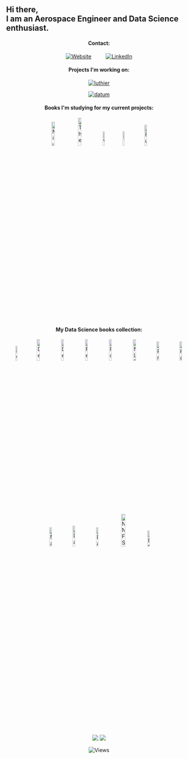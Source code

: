 
<h2>Hi there,<br>I am an Aerospace Engineer and Data Science enthusiast.</h2>
<div style="text-align:center;">
  <p>
  <h4>Contact:</h4>
  <a href="https://franciscojperez.com/"><img alt="Website" src="https://img.shields.io/website?down_color=redd&down_message=in%20construction&label=franciscojperez.com&up_color=blue&up_message=online&url=http%3A%2F%2Ffranciscojperez.com%2F"></a> &nbsp&nbsp&nbsp&nbsp&nbsp&nbsp&nbsp&nbsp
  <a href="https://www.linkedin.com/in/franciscojperez-engineer/"><img alt="LinkedIn" src="https://img.shields.io/badge/LinkedIn-in-blue" ></a>
   
  </p>
  <h4>Projects I'm working on:</h4>
  
  <a href="https://github.com/Xavier4t/luthierproject.com"><img alt="luthier" src="https://img.shields.io/badge/The%20Luthier%20Project-info-blue"></a>
  
  <a href="https://datumaerospace.ai"><img alt="datum" src="https://img.shields.io/website?down_color=red&down_message=coming%20soon&label=Datum%20&up_color=green&up_message=online&url=https%3A%2F%2Fdatumaerospace.ai%2F"></a>
  
  
  <h4>Books I'm studying for my current projects: </h4>
  <p>
     <img alt="Niu" src="https://m.media-amazon.com/images/I/516vU0aYoeL._SX366_BO1,204,203,200_.jpg" width="13%" height="13%">
     <img alt="Theoretical Aeroydynamics" src="https://m.media-amazon.com/images/I/71+W6Z8q2+L._AC_UF1000,1000_QL80_.jpg" width="14%" height="14%">
     <img alt="Wing Theory" src="https://m.media-amazon.com/images/I/61iD9t5Yy1L._AC_UF1000,1000_QL80_.jpg" width="10.1%" height="10.1%">
     <img alt="Theory of Wing Sections" src="https://m.media-amazon.com/images/I/619iDhimM4L._AC_UF1000,1000_QL80_.jpg" width="10.1%" height="10.1%">
     <img alt="Fundementals od Aerodynamics" src="https://m.media-amazon.com/images/I/518PtWhh3kL._AC_UF1000,1000_QL80_.jpg" width="12.1%" height="12.1%">
  
  </p>
  
 <h4>My Data Science books collection: </h4>
 <p>
   <img alt="Approaching Almost Any ML Problem" src="https://images-na.ssl-images-amazon.com/images/I/41he7lvNPGL._SX331_BO1,204,203,200_.jpg" width="10.1%" height="10.1%">
   <img alt="Deep Learning with Python" src="https://images.manning.com/book/a/2a49d38-96e5-4bf7-8555-57f689c52ebf/Chollet-2ed-HI.png" width="12.15%" height="12.15%">	
   <img alt="Deep Learning for Vision Systems" src="https://images.manning.com/360/480/resize/book/4/bc144d6-7bd7-4e4f-80db-482b69819225/Elgendy-DLVS-HI.png" width="12.15%" height="12.15%">
   <img alt="Feature Engineering" src="https://images.manning.com/book/8/f6399a9-b27c-4177-9d88-1e1721710cdb/Ozdemir-HI.png" width="12.15%" height="12.15%">
   <img alt="Forecasting" src="https://images.manning.com/book/8/f6399a9-b27c-4177-9d88-1e1721710cdb/Ozdemir-HI.png" width="12.15%" height="12.15%">
   <img alt="NLP" src="https://images.manning.com/book/7/a38ba56-3792-434e-8ce7-bffb2b4e7792/Raaijmakers-DeepL-HI.png" width="12.15%" height="12.15%">
   <img alt="Practical Machine Learning for Computer Vision" src="https://images-na.ssl-images-amazon.com/images/I/41nqS-BXneL._SX379_BO1,204,203,200_.jpg" width="11.5%" height="11.5%">
   <img alt="Hands-on Machine Learning" src="https://i.gr-assets.com/images/S/compressed.photo.goodreads.com/books/1571123692l/40363665.jpg" width="11.5%" height="11.5%">
   <img alt="Machine Design Patterns" src="https://i.gr-assets.com/images/S/compressed.photo.goodreads.com/books/1599583594l/55275019.jpg" width="11.5%" height="11.5%">
   <img alt="Data Visualization" src="https://i.gr-assets.com/images/S/compressed.photo.goodreads.com/books/1545849576l/39964443._SX318_.jpg" width="12%" height="12%">
   <img alt="Data Science for Business" src="https://images-na.ssl-images-amazon.com/images/I/51fftrpF8jL._SX379_BO1,204,203,200_.jpg" width="11.5%" height="11.5%">
   <img alt="NNFS" src="https://i.ytimg.com/an/G7RDn8Xtf_Y/6b3e48d3-8fe4-406f-aa59-42b24ad99816_mq.jpg?v=5e18a529" width="15%" height="15%">
   <img alt="Effective Pandas" src="https://d31ezp3r8jwmks.cloudfront.net/f1tsrrhltugwl407dhto4gvw6o6g" width="10.5%" height="10.5%">
  

  </p>
  <P>  
  <img src="https://github-readme-stats.vercel.app/api?username=Xavier4t" > 
    
  <img src="https://github-readme-stats.vercel.app/api/top-langs/?username=Xavier4t" >
  </p> 
  
  ![Views](https://komarev.com/ghpvc/?username=your-github-Xavier4t&color=lightgrey&style=flat-square)
 </div>





